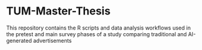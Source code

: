 # TUM-Master-Thesis
This repository contains the R scripts and data analysis workflows used in the pretest and main survey phases of a study comparing traditional and AI-generated advertisements
